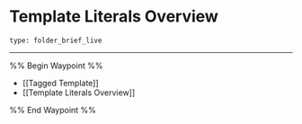 # Template Literals Overview
 
```ccard
type: folder_brief_live
```
 
---

%% Begin Waypoint %%
- [[Tagged Template]]
- [[Template Literals Overview]]

%% End Waypoint %%